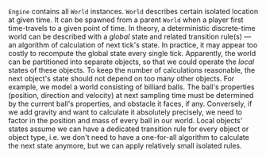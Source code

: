 `Engine` contains all `World` instances.
`World` describes certain isolated location at given time. It can be spawned from a parent `World` when a player
first time-travels to a given point of time.
In theory, a deterministic discrete-time world can be described with a _global_ state and related
transition rule(s) &mdash; an algorithm of calculation of next tick's state.
In practice, it may appear too costly to recompute the global state every single tick.
Apparently, the world can be partitioned into separate objects, so that we could operate the _local_ states of these
objects.
To keep the number of calculations reasonable, the next object's state should not depend on too many other objects.
For example, we model a world consisting of billiard balls. The ball's properties (position, direction and velocity)
at next sampling time must be determined by the current ball's properties, and obstacle it faces, if any.
Conversely, if we add gravity and want to calculate it absolutely precisely, we need to factor in the position and
mass of every ball in our world.
Local objects' states assume we can have a dedicated transition rule for every object or object type,
i.e. we don't need to have a one-for-all algorithm to calculate the next state anymore, but we can apply relatively
small isolated rules.
